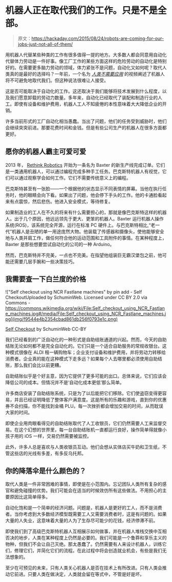 # 机器人正在取代我们的工作。只是不是全部。

> 原文：<https://hackaday.com/2015/08/24/robots-are-coming-for-our-jobs-just-not-all-of-them/>

用机器人代替某些种类的工作有很多值得一提的地方。大多数人都会同意用自动化代替体力劳动是一件好事。像工厂工作的某些方面这样的危险劳动的自动化是特别好的。在需要更多脑力劳动的领域，体力紧张不是问题，自动化又如何呢？取代人类真的是最好的选择吗？一年前，一个名为 *[人类不需要应用](https://www.youtube.com/watch?v=7Pq-S557XQU)* 的视频阐述了机器人将不可避免地取代我们。但这种说法很难让人接受。

这是否可能取决于自动化的工作。这还取决于我们能够将技术发展到什么程度，以及我们愿意卸载的劳动力数量。多年来，自动化已经取代了装配和制造行业的人工。即使有设备和维护费用，机器人工人不知疲倦的本性意味着大大降低企业的开销。

许多当前形式的工厂自动化相当愚蠢。当出了问题，他们的任务受到威胁时，他们会继续突突前进。那要花费时间和金钱。但是有些公司生产的机器人在很多方面都更好。

## 愿你的机器人霸主可爱可爱

2013 年， [Rethink Robotics](http://www.rethinkrobotics.com/baxter/) 开始为一条名为 Baxter 的新生产线完成订单。它们是一类通用机器人，可以通过编程完成多种手工任务。巴克斯特机器人有视觉，它们可以通过观察学会如何工作。它们不需要传统意义上的编程。

巴克斯特甚至有一张脸——一个根据他的状态显示不同表情的屏幕。当他在执行任务时，他的眼睛会向下看。如果出了问题，他会停下手头的工作。他的卡通脸看起来有点震惊，然后悲伤。他进入安全模式，等待修复。

如果制造业的工人在不久的将来有什么需要担心的，那就是像巴克斯特这样的机器人。出于几个原因，他远远领先于更大、更笨的机器人。Baxter 运行机器人操作系统(ROS)，该系统完全开源，运行在标准 PC 硬件上。与巴克斯特相比,“老一代”机器人是丑陋的单一用途庞然大物。他装载了传感器和摄像头，使他能够安全地与人类并肩工作，做任何符合他的运动范围和工具附件的事情。在某种程度上，Baxter 是那些想要尝试自动化的公司的一种 Arduino。

然而，巴克斯特并不完美，一点也不完美。在指望他组装巨无霸汉堡包之前，他可能还需要几层手腕和一些决策技巧。

## 我需要查一下白兰度的价格

!["Self checkout using NCR Fastlane machines" by pin add - Self CheckoutUploaded by SchuminWeb. Licensed under CC BY 2.0 via Commons - https://commons.wikimedia.org/wiki/File:Self_checkout_using_NCR_Fastlane_machines.jpg#/media/File:Self_checkout_using_NCR_Fastlane_machines.jpg](img/f9544e4b2354cbad861db256f0793e1c.png)

[Self Checkout](https://commons.wikimedia.org/wiki/File:Self_checkout_using_NCR_Fastlane_machines.jpg) by SchuminWeb CC-BY

我们已经看到的广泛自动化的一种形式是自助结账通道的兴起。然而，今天的自助结账无论如何都不是完全自动化的。它们只是一个适合自助服务的常规收银台。这种模式很像在 ALDI 租一辆购物车；企业支付设备和维护费用，并将劳动力转移给消费者。企业真的能在这种模式下走多远？如果每个人去哪里都必须使用自助结账，那么我们会比以前更糟。

自助结账似乎是个好主意，因为它提供了更多可能的出口。总体来说，它们应该会降低公司的成本。但情况并不是‘自动化成本更低’那么简单。

许多商店安装了自助结账系统，只是为了以后能把它们移除。它们使盗窃变得更容易，并且已经证明降低了整体客户满意度。这是所有的乐趣和游戏，直到你的优惠券不会扫描，你不能找到金橘 PLU。每一次挫折都会增加交易的时间，从而耽误大家的时间。

即使企业用肉眼看得见的自助结账取代了人工收银员，它们仍然需要人工来监督交易。在这个幻想的世界里，每一台自助结账机一直都运行良好，操作简单得就像小孩子用的 iOS 一样，交易仍然需要被监控。

此外，许多人总是喜欢与人类收银员互动。他们会想从实体店买牛奶和卫生纸，不管这些店的光线有多差，有多反乌托邦。

## 你的降落伞是什么颜色的？

取代人类是一件非常困难的事情，即使是在小范围内。忘记团队人类所有复杂的感官和避免碰撞的优势。我们可能会在适当的时候效仿所有这些做法。不用担心的主要原因比这简单得多。

自动化饱和是一个简单的经济问题。问题是，机器人是更好的工人，而不是消费者。当你考虑到大多数经济模型既需要工人又需要消费者时，这是有问题的。如果大量的人失业，这意味着大量的人为了生存尽可能少的花钱，经济停滞不前。

即使我们到了高级巴克斯特机器人互相展示如何做事，并在机器人堆栈交换中互相否决的地步，人类在某种程度上仍然是必要的。我们可能是一个鲁莽和享乐主义的物种，但我们不会让自己灭绝。那太愚蠢了。仍然需要有人来设计机器人，训练它们，修理它们，并简化它们的流程。在此过程中将会创造就业机会，有些是我们无法想象的。

至少在可预见的未来，只有人类关心机器人是否在技术上有所改进。只有人类会推动它前进。只要人类在做决定，人类就会留在等式中，不管是好是坏。